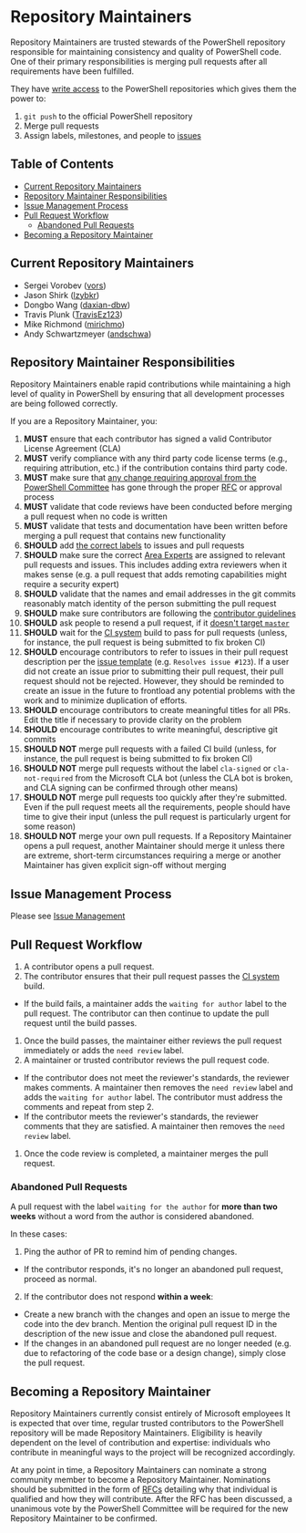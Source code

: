 # Repository Maintainers

Repository Maintainers are trusted stewards of the PowerShell repository responsible for maintaining consistency and quality of PowerShell code.
One of their primary responsibilities is merging pull requests after all requirements have been fulfilled.

They have [write access](https://help.github.com/articles/permission-levels-for-an-organization-repository/) to the PowerShell repositories which gives them the power to:

1. `git push` to the official PowerShell repository
2. Merge pull requests
3. Assign labels, milestones, and people to [issues](https://guides.github.com/features/issues/)

## Table of Contents
- [Current Repository Maintainers](#current-repository-maintainers)
- [Repository Maintainer Responsibilities](#repository-maintainer-responsibilities)
- [Issue Management Process](#issue-management-process)
- [Pull Request Workflow](#pull-management-process)
  - [Abandoned Pull Requests](#abandoned-pull-requests)
- [Becoming a Repository Maintainer](#becoming-a-repository-maintainer)

## Current Repository Maintainers

* Sergei Vorobev ([vors](https://github.com/vors))
* Jason Shirk ([lzybkr](https://github.com/lzybkr))
* Dongbo Wang ([daxian-dbw](https://github.com/daxian-dbw))
* Travis Plunk ([TravisEz123](https://github.com/TravisEz123))
* Mike Richmond ([mirichmo](https://github.com/mirichmo))
* Andy Schwartzmeyer ([andschwa](https://github.com/andschwa))

## Repository Maintainer Responsibilities

Repository Maintainers enable rapid contributions while maintaining a high level of quality in PowerShell by ensuring that all development processes are being followed correctly. 

If you are a Repository Maintainer, you:

1. **MUST** ensure that each contributor has signed a valid Contributor License Agreement (CLA) 
1. **MUST** verify compliance with any third party code license terms (e.g., requiring attribution, etc.) if the contribution contains third party code.
1. **MUST** make sure that [any change requiring approval from the PowerShell Committee](#changes-that-require-an-rfc) has gone through the proper [RFC][RFC-repo] or approval process
1. **MUST** validate that code reviews have been conducted before merging a pull request when no code is written
1. **MUST** validate that tests and documentation have been written before merging a pull request that contains new functionality
1. **SHOULD** add [the correct labels][issue-management] to issues and pull requests
1. **SHOULD** make sure the correct [Area Experts](#area-experts) are assigned to relevant pull requests and issues.
This includes adding extra reviewers when it makes sense
(e.g. a pull request that adds remoting capabilities might require a security expert)
1. **SHOULD** validate that the names and email addresses in the git commits reasonably match identity of the person submitting the pull request 
1. **SHOULD** make sure contributors are following the [contributor guidelines][CONTRIBUTING]
1. **SHOULD** ask people to resend a pull request, if it [doesn't target `master`](../../.github/CONTRIBUTING.md#lifecycle-of-a-pull-request)
1. **SHOULD** wait for the [CI system][ci-system] build to pass for pull requests 
(unless, for instance, the pull request is being submitted to fix broken CI)
1. **SHOULD** encourage contributors to refer to issues in their pull request description per the [issue template](../../.github/ISSUE_TEMPLATE) (e.g. `Resolves issue #123`).
If a user did not create an issue prior to submitting their pull request, their pull request should not be rejected.
However, they should be reminded to create an issue in the future to frontload any potential problems with the work and to minimize duplication of efforts. 
1. **SHOULD** encourage contributors to create meaningful titles for all PRs.
Edit the title if necessary to provide clarity on the problem
1. **SHOULD** encourage contributes to write meaningful, descriptive git commits
1. **SHOULD NOT** merge pull requests with a failed CI build
(unless, for instance, the pull request is being submitted to fix broken CI)
1. **SHOULD NOT** merge pull requests without the label `cla-signed` or `cla-not-required` from the Microsoft CLA bot
(unless the CLA bot is broken, and CLA signing can be confirmed through other means)
1. **SHOULD NOT** merge pull requests too quickly after they're submitted.
Even if the pull request meets all the requirements, people should have time to give their input 
(unless the pull request is particularly urgent for some reason)
1. **SHOULD NOT** merge your own pull requests.
If a Repository Maintainer opens a pull request, another Maintainer should merge it unless there are extreme, short-term circumstances requiring a merge or another Maintainer has given explicit sign-off without merging

## Issue Management Process

Please see [Issue Management][issue-management]

## Pull Request Workflow

1. A contributor opens a pull request.
1. The contributor ensures that their pull request passes the [CI system][ci-system] build.
  - If the build fails, a maintainer adds the ```waiting for author``` label to the pull request. 
  The contributor can then continue to update the pull request until the build passes.
1. Once the build passes, the maintainer either reviews the pull request immediately or adds the ```need review``` label.
1. A maintainer or trusted contributor reviews the pull request code.
  - If the contributor does not meet the reviewer's standards, the reviewer makes comments. 
  A maintainer then removes the ```need review``` label and adds the ```waiting for author``` label. 
  The contributor must address the comments and repeat from step 2.
  - If the contributor meets the reviewer's standards, the reviewer comments that they are satisfied. 
  A maintainer then removes the ```need review``` label.
1. Once the code review is completed, a maintainer merges the pull request.

### Abandoned Pull Requests

A pull request with the label ```waiting for the author``` for **more than two weeks** without a word from the author is considered abandoned.

In these cases:

1. Ping the author of PR to remind him of pending changes.
  - If the contributor responds, it's no longer an abandoned pull request, proceed as normal.
2. If the contributor does not respond **within a week**:
  - Create a new branch with the changes and open an issue to merge the code into the dev branch. 
  Mention the original pull request ID in the description of the new issue and close the abandoned pull request. 
  - If the changes in an abandoned pull request are no longer needed (e.g. due to refactoring of the code base or a design change), simply close the pull request.

## Becoming a Repository Maintainer

Repository Maintainers currently consist entirely of Microsoft employees
It is expected that over time, regular trusted contributors to the PowerShell repository will be made Repository Maintainers.
Eligibility is heavily dependent on the level of contribution and expertise: individuals who contribute in meaningful ways to the project will be recognized accordingly. 

At any point in time, a Repository Maintainers can nominate a strong community member to become a Repository Maintainer. 
Nominations should be submitted in the form of [RFCs][RFC-repo] detailing why that individual is qualified and how they will contribute.
After the RFC has been discussed, a unanimous vote by the PowerShell Committee will be required for the new Repository Maintainer to be confirmed. 

[RFC-repo]: https://github.com/PowerShell/PowerShell-RFC
[ci-system]: ../testing-guidelines/testing-guidelines.md#ci-system
[issue-management]: issue-management.md
[CONTRIBUTING]: ../../.github/CONTRIBUTING.md